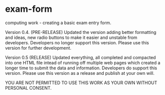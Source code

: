 exam-form
=========

computing work - creating a basic exam entry form.

Version 0.4. (PRE-RELEASE)
Updated the version adding better formatting and ideas, new radio buttons to make it easier and unstable from developers. Developers no longer support this version. Please use this version for further development.

Version 0.5 (RELEASE)
Updated everything, all completed and compacted into one HTML file intead of running off multiple web pages which created a longer time to submit the data and information. Developers do support this version. Please use this version as a release and publish at your own will.

YOU ARE NOT PERMITTED TO USE THIS WORK AS YOUR OWN WITHOUT PERSONAL CONSENT.


